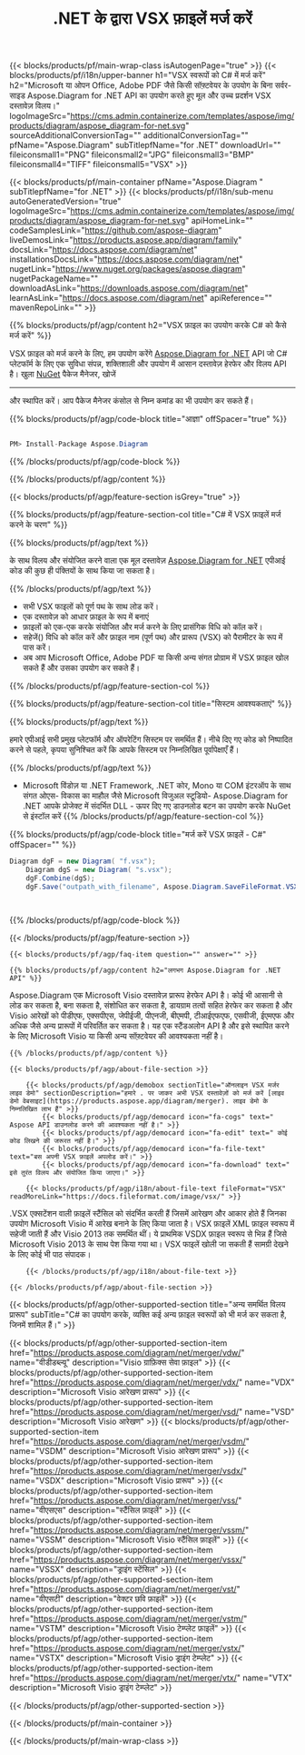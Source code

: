 ﻿---
title: .NET के द्वारा VSX फ़ाइलें मर्ज करें 
weight: 1260
url: /hi/net/merger/vsx/ 
description: .NET Framework, .NET कोर, Mono या COM इंटरऑप पर VSX दस्तावेज़ों को संयोजित करने के लिए C# स्रोत कोड।
---
{{< blocks/products/pf/main-wrap-class isAutogenPage="true" >}}
{{< blocks/products/pf/i18n/upper-banner h1="VSX स्वरूपों को C# में मर्ज करें" h2="Microsoft या ओपन Office, Adobe PDF जैसे किसी सॉफ़्टवेयर के उपयोग के बिना सर्वर-साइड Aspose.Diagram for .NET API का उपयोग करते हुए मूल और उच्च प्रदर्शन VSX दस्तावेज़ विलय।" logoImageSrc="https://cms.admin.containerize.com/templates/aspose/img/products/diagram/aspose_diagram-for-net.svg" sourceAdditionalConversionTag="" additionalConversionTag="" pfName="Aspose.Diagram" subTitlepfName="for .NET" downloadUrl="" fileiconsmall1="PNG" fileiconsmall2="JPG" fileiconsmall3="BMP" fileiconsmall4="TIFF" fileiconsmall5="VSX" >}}

{{< blocks/products/pf/main-container pfName="Aspose.Diagram " subTitlepfName="for .NET" >}}
{{< blocks/products/pf/i18n/sub-menu autoGeneratedVersion="true" logoImageSrc="https://cms.admin.containerize.com/templates/aspose/img/products/diagram/aspose_diagram-for-net.svg" apiHomeLink="" codeSamplesLink="https://github.com/aspose-diagram" liveDemosLink="https://products.aspose.app/diagram/family" docsLink="https://docs.aspose.com/diagram/net" installationsDocsLink="https://docs.aspose.com/diagram/net" nugetLink="https://www.nuget.org/packages/aspose.diagram" nugetPackageName="" downloadAsLink="https://downloads.aspose.com/diagram/net" learnAsLink="https://docs.aspose.com/diagram/net" apiReference="" mavenRepoLink="" >}}

{{% blocks/products/pf/agp/content h2="VSX फ़ाइल का उपयोग करके C# को कैसे मर्ज करें" %}}

 VSX फ़ाइल को मर्ज करने के लिए, हम उपयोग करेंगे
 [Aspose.Diagram for .NET](https://products.aspose.com/diagram/net) 
 API जो C# प्लेटफॉर्म के लिए एक सुविधा संपन्न, शक्तिशाली और उपयोग में आसान दस्तावेज़ हेरफेर और विलय API है। खुला
 [NuGet](https://www.nuget.org/packages/aspose.diagram) 
 पैकेज मैनेजर, खोजें
 ***** 
 और स्थापित करें। आप पैकेज मैनेजर कंसोल से निम्न कमांड का भी उपयोग कर सकते हैं।

{{% blocks/products/pf/agp/code-block title="आज्ञा" offSpacer="true" %}}

```cs

PM> Install-Package Aspose.Diagram


```

{{% /blocks/products/pf/agp/code-block %}}

{{% /blocks/products/pf/agp/content %}}

{{< blocks/products/pf/agp/feature-section isGrey="true" >}}

{{% blocks/products/pf/agp/feature-section-col title="C# में VSX फ़ाइलें मर्ज करने के चरण" %}}

{{% blocks/products/pf/agp/text %}}

 के साथ विलय और संयोजित करने वाला एक मूल दस्तावेज़
 [Aspose.Diagram for .NET](https://products.aspose.com/diagram/net) 
 एपीआई कोड की कुछ ही पंक्तियों के साथ किया जा सकता है।

{{% /blocks/products/pf/agp/text %}}

+ सभी VSX फाइलों को पूर्ण पथ के साथ लोड करें।
+ एक दस्तावेज़ को आधार फ़ाइल के रूप में बनाएं
+ फ़ाइलों को एक-एक करके संयोजित और मर्ज करने के लिए प्रासंगिक विधि को कॉल करें।
+ सहेजें() विधि को कॉल करें और फ़ाइल नाम (पूर्ण पथ) और प्रारूप (VSX) को पैरामीटर के रूप में पास करें।
+ अब आप Microsoft Office, Adobe PDF या किसी अन्य संगत प्रोग्राम में VSX फ़ाइल खोल सकते हैं और उसका उपयोग कर सकते हैं।

{{% /blocks/products/pf/agp/feature-section-col %}}

{{% blocks/products/pf/agp/feature-section-col title="सिस्टम आवश्यकताएं" %}}

{{% blocks/products/pf/agp/text %}}

 हमारे एपीआई सभी प्रमुख प्लेटफॉर्म और ऑपरेटिंग सिस्टम पर समर्थित हैं। नीचे दिए गए कोड को निष्पादित करने से पहले, कृपया सुनिश्चित करें कि आपके सिस्टम पर निम्नलिखित पूर्वापेक्षाएँ हैं।

{{% /blocks/products/pf/agp/text %}}

- Microsoft विंडोज़ या .NET Framework, .NET कोर, Mono या COM इंटरऑप के साथ संगत ओएस- विकास का माहौल जैसे Microsoft विजुअल स्टूडियो- Aspose.Diagram for .NET आपके प्रोजेक्ट में संदर्भित DLL - ऊपर दिए गए डाउनलोड बटन का उपयोग करके NuGet से इंस्टॉल करें
{{% /blocks/products/pf/agp/feature-section-col %}}

{{% blocks/products/pf/agp/code-block title="मर्ज करें VSX फ़ाइलें - C#" offSpacer="" %}}

```cs
Diagram dgF = new Diagram( "f.vsx");
    Diagram dgS = new Diagram( "s.vsx");
    dgF.Combine(dgS);
    dgF.Save("outpath_with_filename", Aspose.Diagram.SaveFileFormat.VSX);  

    


```

{{% /blocks/products/pf/agp/code-block %}}

{{< /blocks/products/pf/agp/feature-section >}}

    {{< blocks/products/pf/agp/faq-item question="" answer="" >}}
 

<!-- aboutfile Starts -->

    {{% blocks/products/pf/agp/content h2="लगभग Aspose.Diagram for .NET API" %}}

 Aspose.Diagram एक Microsoft Visio दस्तावेज़ प्रारूप हेरफेर API है। कोई भी आसानी से लोड कर सकता है, बना सकता है, संशोधित कर सकता है, डायग्राम तत्वों सहित हेरफेर कर सकता है और Visio आरेखों को पीडीएफ, एक्सपीएस, जेपीईजी, पीएनजी, बीएमपी, टीआईएफएफ, एसवीजी, ईएमएफ और अधिक जैसे अन्य प्रारूपों में परिवर्तित कर सकता है। यह एक स्टैंडअलोन API है और इसे स्थापित करने के लिए Microsoft Visio या किसी अन्य सॉफ़्टवेयर की आवश्यकता नहीं है।  



    {{% /blocks/products/pf/agp/content %}}

    {{< blocks/products/pf/agp/about-file-section >}}

        {{< blocks/products/pf/agp/demobox sectionTitle="ऑनलाइन VSX मर्जर लाइव डेमो" sectionDescription="हमारे . पर जाकर अभी VSX दस्तावेज़ों को मर्ज करें [लाइव डेमो वेबसाइट](https://products.aspose.app/diagram/merger). लाइव डेमो के निम्नलिखित लाभ हैं" >}}
            {{< blocks/products/pf/agp/democard icon="fa-cogs" text=" Aspose API डाउनलोड करने की आवश्यकता नहीं है।" >}}
            {{< blocks/products/pf/agp/democard icon="fa-edit" text=" कोई कोड लिखने की जरूरत नहीं है।" >}}
            {{< blocks/products/pf/agp/democard icon="fa-file-text" text="बस अपनी VSX फ़ाइलें अपलोड करें।" >}}
            {{< blocks/products/pf/agp/democard icon="fa-download" text=" इसे तुरंत विलय और संयोजित किया जाएगा।" >}}

        {{< blocks/products/pf/agp/i18n/about-file-text fileFormat="VSX" readMoreLink="https://docs.fileformat.com/image/vsx/" >}}
.VSX एक्सटेंशन वाली फ़ाइलें स्टैंसिल को संदर्भित करती हैं जिसमें आरेखण और आकार होते हैं जिनका उपयोग Microsoft Visio में आरेख बनाने के लिए किया जाता है। VSX फ़ाइलें XML फ़ाइल स्वरूप में सहेजी जाती हैं और Visio 2013 तक समर्थित थीं। ये प्राथमिक VSDX फ़ाइल स्वरूप से भिन्न हैं जिसे Microsoft Visio 2013 के साथ पेश किया गया था। VSX फाइलें खोली जा सकती हैं सामग्री देखने के लिए कोई भी पाठ संपादक। 

        {{< /blocks/products/pf/agp/i18n/about-file-text >}}

    {{< /blocks/products/pf/agp/about-file-section >}}

<!-- aboutfile Ends -->

{{< blocks/products/pf/agp/other-supported-section title="अन्य समर्थित विलय प्रारूप" subTitle="C# का उपयोग करके, व्यक्ति कई अन्य फ़ाइल स्वरूपों को भी मर्ज कर सकता है, जिनमें शामिल हैं।" >}}

{{< blocks/products/pf/agp/other-supported-section-item href="https://products.aspose.com/diagram/net/merger/vdw/" name="वीडीडब्ल्यू" description="Visio ग्राफ़िक्स सेवा फ़ाइल" >}}
{{< blocks/products/pf/agp/other-supported-section-item href="https://products.aspose.com/diagram/net/merger/vdx/" name="VDX" description="Microsoft Visio आरेखण प्रारूप" >}}
{{< blocks/products/pf/agp/other-supported-section-item href="https://products.aspose.com/diagram/net/merger/vsd/" name="VSD" description="Microsoft Visio आरेखण" >}}
{{< blocks/products/pf/agp/other-supported-section-item href="https://products.aspose.com/diagram/net/merger/vsdm/" name="VSDM" description="Microsoft Visio आरेखण प्रारूप" >}}
{{< blocks/products/pf/agp/other-supported-section-item href="https://products.aspose.com/diagram/net/merger/vsdx/" name="VSDX" description="Microsoft Visio प्रारूप" >}}
{{< blocks/products/pf/agp/other-supported-section-item href="https://products.aspose.com/diagram/net/merger/vss/" name="वीएसएस" description="स्टैंसिल फ़ाइलें" >}}
{{< blocks/products/pf/agp/other-supported-section-item href="https://products.aspose.com/diagram/net/merger/vssm/" name="VSSM" description="Microsoft Visio स्टैंसिल फ़ाइलें" >}}
{{< blocks/products/pf/agp/other-supported-section-item href="https://products.aspose.com/diagram/net/merger/vssx/" name="VSSX" description="ड्राइंग स्टेंसिल" >}}
{{< blocks/products/pf/agp/other-supported-section-item href="https://products.aspose.com/diagram/net/merger/vst/" name="वीएसटी" description="वेक्टर छवि फ़ाइलें" >}}
{{< blocks/products/pf/agp/other-supported-section-item href="https://products.aspose.com/diagram/net/merger/vstm/" name="VSTM" description="Microsoft Visio टेम्प्लेट फ़ाइलें" >}}
{{< blocks/products/pf/agp/other-supported-section-item href="https://products.aspose.com/diagram/net/merger/vstx/" name="VSTX" description="Microsoft Visio ड्राइंग टेम्प्लेट" >}}
{{< blocks/products/pf/agp/other-supported-section-item href="https://products.aspose.com/diagram/net/merger/vtx/" name="VTX" description="Microsoft Visio ड्राइंग टेम्प्लेट" >}}

{{< /blocks/products/pf/agp/other-supported-section >}}

{{< /blocks/products/pf/main-container >}}
    
{{< /blocks/products/pf/main-wrap-class >}}
